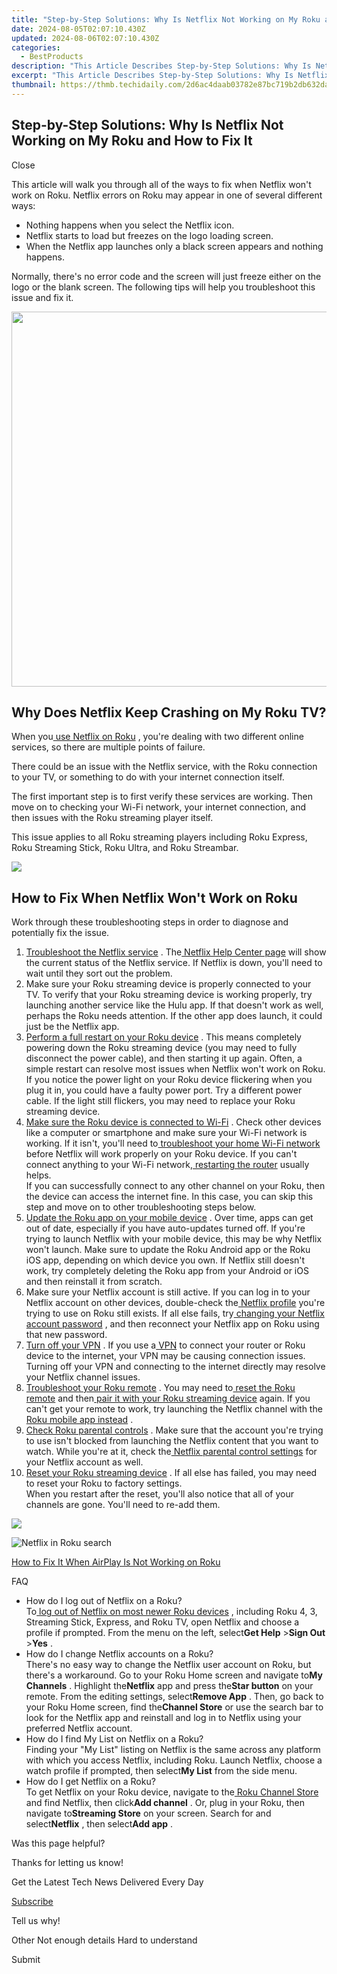 ```yaml
---
title: "Step-by-Step Solutions: Why Is Netflix Not Working on My Roku and How to Fix It"
date: 2024-08-05T02:07:10.430Z
updated: 2024-08-06T02:07:10.430Z
categories:
  - BestProducts
description: "This Article Describes Step-by-Step Solutions: Why Is Netflix Not Working on My Roku and How to Fix It"
excerpt: "This Article Describes Step-by-Step Solutions: Why Is Netflix Not Working on My Roku and How to Fix It"
thumbnail: https://thmb.techidaily.com/2d6ac4daab03782e87bc719b2db632da8a61451d4393b505f580f9ee7960f313.jpg
---
```


## Step-by-Step Solutions: Why Is Netflix Not Working on My Roku and How to Fix It

Close 

 This article will walk you through all of the ways to fix when Netflix won't work on Roku. Netflix errors on Roku may appear in one of several different ways:  

* Nothing happens when you select the Netflix icon.
* Netflix starts to load but freezes on the logo loading screen.
* When the Netflix app launches only a black screen appears and nothing happens.

 Normally, there's no error code and the screen will just freeze either on the logo or the blank screen. The following tips will help you troubleshoot this issue and fix it.

<!-- affiliate ads begin -->
<a href="https://turtlebeachus.sjv.io/c/5597632/1988416/23719" target="_top" id="1988416"><img src="//a.impactradius-go.com/display-ad/23719-1988416" border="0" alt="" width="600" height="600"/></a><img height="0" width="0" src="https://imp.pxf.io/i/5597632/1988416/23719" style="position:absolute;visibility:hidden;" border="0" />
<!-- affiliate ads end -->
##  Why Does Netflix Keep Crashing on My Roku TV? 

 When you[ use Netflix on Roku](https://www.lifewire.com/watch-netflix-on-roku-7480169) , you're dealing with two different online services, so there are multiple points of failure.

 There could be an issue with the Netflix service, with the Roku connection to your TV, or something to do with your internet connection itself.

 The first important step is to first verify these services are working. Then move on to checking your Wi-Fi network, your internet connection, and then issues with the Roku streaming player itself.

 This issue applies to all Roku streaming players including Roku Express, Roku Streaming Stick, Roku Ultra, and Roku Streambar.

<!-- affiliate ads begin -->
<a href="https://store.bitdefender.com/affiliate.php?ACCOUNT=BITLATIN&AFFILIATE=108875&PATH=http%3A%2F%2Fwww.bitdefender.com%2Fbusiness%3FAFFILIATE%3D108875%26RESOURCE%3D30%2525%2BOff%2Ball%2BGravityZone%2BProducts"><img src="https://www.bitdefender.com/content/dam/bitdefender/business/campaign/1200X628.png" border="0"></a>
<!-- affiliate ads end -->
##  How to Fix When Netflix Won't Work on Roku 

 Work through these troubleshooting steps in order to diagnose and potentially fix the issue.  

1. [ Troubleshoot the Netflix service](https://www.lifewire.com/fix-netflix-not-working-4177972) . The[ Netflix Help Center page](https://help.netflix.com/is-netflix-down) will show the current status of the Netflix service. If Netflix is down, you'll need to wait until they sort out the problem.
2. Make sure your Roku streaming device is properly connected to your TV. To verify that your Roku streaming device is working properly, try launching another service like the Hulu app. If that doesn't work as well, perhaps the Roku needs attention. If the other app does launch, it could just be the Netflix app.
3. [ Perform a full restart on your Roku device](https://www.lifewire.com/turn-off-your-roku-4167636) . This means completely powering down the Roku streaming device (you may need to fully disconnect the power cable), and then starting it up again. Often, a simple restart can resolve most issues when Netflix won't work on Roku.  
 If you notice the power light on your Roku device flickering when you plug it in, you could have a faulty power port. Try a different power cable. If the light still flickers, you may need to replace your Roku streaming device.
4. [ Make sure the Roku device is connected to Wi-Fi](https://www.lifewire.com/connect-roku-to-wifi-4174681) . Check other devices like a computer or smartphone and make sure your Wi-Fi network is working. If it isn't, you'll need to[ troubleshoot your home Wi-Fi network](https://www.lifewire.com/troubleshooting-no-wireless-connection-2378241) before Netflix will work properly on your Roku device. If you can't connect anything to your Wi-Fi network,[ restarting the router](https://www.lifewire.com/how-to-properly-restart-a-router-modem-2624570) usually helps.  
 If you can successfully connect to any other channel on your Roku, then the device can access the internet fine. In this case, you can skip this step and move on to other troubleshooting steps below.
5. [ Update the Roku app on your mobile device](https://www.lifewire.com/update-apps-on-android-7106106) . Over time, apps can get out of date, especially if you have auto-updates turned off. If you're trying to launch Netflix with your mobile device, this may be why Netflix won't launch. Make sure to update the Roku Android app or the Roku iOS app, depending on which device you own. If Netflix still doesn't work, try completely deleting the Roku app from your Android or iOS and then reinstall it from scratch.
6. Make sure your Netflix account is still active. If you can log in to your Netflix account on other devices, double-check the[ Netflix profile](https://www.lifewire.com/add-netflix-profile-4172554) you're trying to use on Roku still exists. If all else fails, try[ changing your Netflix account password](https://www.lifewire.com/how-to-change-netflix-password-4173381) , and then reconnect your Netflix app on Roku using that new password.
7. [ Turn off your VPN](https://www.lifewire.com/turn-off-vpn-on-android-7642980) . If you use a[ VPN](https://www.lifewire.com/what-is-a-vpn-5189778) to connect your router or Roku device to the internet, your VPN may be causing connection issues. Turning off your VPN and connecting to the internet directly may resolve your Netflix channel issues.
8. [ Troubleshoot your Roku remote](https://www.lifewire.com/is-your-roku-remote-not-working-4175275) . You may need to[ reset the Roku remote](https://www.lifewire.com/how-to-reset-roku-remote-4176396) and then[ pair it with your Roku streaming device](https://www.lifewire.com/how-to-pair-roku-remote-4175130) again. If you can't get your remote to work, try launching the Netflix channel with the[ Roku mobile app instead](https://www.lifewire.com/best-ways-to-use-roku-mobile-app-4176193) .
9. [ Check Roku parental controls](https://www.lifewire.com/how-to-use-roku-parental-controls-4797152) . Make sure that the account you're trying to use isn't blocked from launching the Netflix content that you want to watch. While you're at it, check the[ Netflix parental control settings](https://www.lifewire.com/how-to-use-netflix-parental-controls-4842855) for your Netflix account as well.
10. [ Reset your Roku streaming device](https://www.lifewire.com/how-to-reset-roku-4174678) . If all else has failed, you may need to reset your Roku to factory settings.  
 When you restart after the reset, you'll also notice that all of your channels are gone. You'll need to re-add them.

<!-- affiliate ads begin -->
<a href="https://secure.2checkout.com/order/checkout.php?PRODS=3851655&QTY=1&AFFILIATE=108875&CART=1"><img src="http://www.aiseesoft.com/avangate/30p/banner.jpg" border="0"></a>
<!-- affiliate ads end -->
![Netflix in Roku search](https://www.lifewire.com/thmb/V0uCvrCmCwjjbELlOefERPBeYlk=/1500x0/filters:no_upscale():max_bytes(150000):strip_icc():format(webp)/roku-netflix-search--f37a94423ac546f6a2d2d66fbad95250.jpg) 

[  How to Fix It When AirPlay Is Not Working on Roku ](https://www.lifewire.com/fix-airplay-not-working-on-roku-5199147) 

 FAQ

* How do I log out of Netflix on a Roku?  
 To[ log out of Netflix on most newer Roku devices](https://www.lifewire.com/sign-out-of-netflix-on-roku-5197806) , including Roku 4, 3, Streaming Stick, Express, and Roku TV, open Netflix and choose a profile if prompted. From the menu on the left, select**Get Help** \>**Sign Out** \>**Yes** .
* How do I change Netflix accounts on a Roku?  
 There's no easy way to change the Netflix user account on Roku, but there's a workaround. Go to your Roku Home screen and navigate to**My Channels** . Highlight the**Netflix** app and press the**Star button** on your remote. From the editing settings, select**Remove App** . Then, go back to your Roku Home screen, find the**Channel Store** or use the search bar to look for the Netflix app and reinstall and log in to Netflix using your preferred Netflix account.
* How do I find My List on Netflix on a Roku?  
 Finding your "My List" listing on Netflix is the same across any platform with which you access Netflix, including Roku. Launch Netflix, choose a watch profile if prompted, then select**My List** from the side menu.
* How do I get Netflix on a Roku?  
 To get Netflix on your Roku device, navigate to the[ Roku Channel Store](https://channelstore.roku.com/details/12/netflix) and find Netflix, then click**Add channel** . Or, plug in your Roku, then navigate to**Streaming Store** on your screen. Search for and select**Netflix** , then select**Add app** .

Was this page helpful?

Thanks for letting us know!

 Get the Latest Tech News Delivered Every Day

[ Subscribe ](https://www.lifewire.com/#) 

Tell us why!

 Other  Not enough details  Hard to understand 

 Submit 

<ins class="adsbygoogle"
     style="display:block"
     data-ad-format="autorelaxed"
     data-ad-client="ca-pub-7571918770474297"
     data-ad-slot="1223367746"></ins>



<ins class="adsbygoogle"
     style="display:block"
     data-ad-client="ca-pub-7571918770474297"
     data-ad-slot="8358498916"
     data-ad-format="auto"
     data-full-width-responsive="true"></ins>

